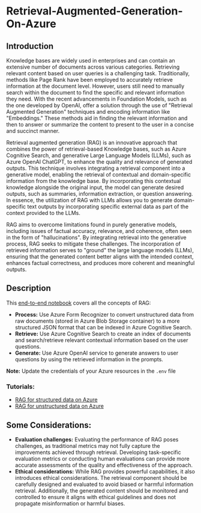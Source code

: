 # Retrieval-Augmented-Generation-On-Azure

## Introduction

Knowledge bases are widely used in enterprises and can contain an extensive number of documents across various categories. Retrieving relevant content based on user queries is a challenging task. Traditionally, methods like Page Rank have been employed to accurately retrieve information at the document level. However, users still need to manually search within the document to find the specific and relevant information they need. With the recent advancements in Foundation Models, such as the one developed by OpenAI, offer a solution through the use of "Retrieval Augmented Generation" techniques and encoding information like "Embeddings." These methods aid in finding the relevant information and then to answer or summarize the content to present to the user in a concise and succinct manner.

Retrieval augmented generation (RAG) is an innovative approach that combines the power of retrieval-based Knowledge bases, such as Azure Cognitive Search, and generative Large Language Models (LLMs), such as Azure OpenAI ChatGPT, to enhance the quality and relevance of generated outputs. This technique involves integrating a retrieval component into a generative model, enabling the retrieval of contextual and domain-specific information from the knowledge base. By incorporating this contextual knowledge alongside the original input, the model can generate desired outputs, such as summaries, information extraction, or question answering. In essence, the utilization of RAG with LLMs allows you to generate domain-specific text outputs by incorporating specific external data as part of the context provided to the LLMs.

RAG aims to overcome limitations found in purely generative models, including issues of factual accuracy, relevance, and coherence, often seen in the form of "hallucinations". By integrating retrieval into the generative process, RAG seeks to mitigate these challenges. The incorporation of retrieved information serves to "ground" the large language models (LLMs), ensuring that the generated content better aligns with the intended context, enhances factual correctness, and produces more coherent and meaningful outputs.

## Description

This [end-to-end notebook](notebooks/end-to-end-RAG.ipynb) covers all the concepts of RAG:
  * **Process:** Use Azure Form Recognizer to convert unstructured data from raw documents (stored in Azure Blob Storage container) to a more structured JSON format that can be indexed in Azure Cognitive Search.
  * **Retrieve:** Use Azure Cognitive Search to create an index of documents and search/retrieve relevant contextual information based on the user questions.
  * **Generate:** Use Azure OpenAI service to generate answers to user questions by using the retrieved information in the prompts.
    
**Note:** Update the credentials of your Azure resources in the ``.env`` file


### **Tutorials:**
* [RAG for structured data on Azure](notebooks/tutorials/tutorial1-RAG_structured_with_cognitive_search.ipynb)
* [RAG for unstructured data on Azure](notebooks/tutorials/tutorial2-RAG_unstructured_with_cognitive_search.ipynb)




## Some Considerations:

* **Evaluation challenges:** Evaluating the performance of RAG poses challenges, as traditional metrics may not fully capture the improvements achieved through retrieval. Developing task-specific evaluation metrics or conducting human evaluations can provide more accurate assessments of the quality and effectiveness of the approach.
* **Ethical considerations:** While RAG provides powerful capabilities, it also introduces ethical considerations. The retrieval component should be carefully designed and evaluated to avoid biased or harmful information retrieval. Additionally, the generated content should be monitored and controlled to ensure it aligns with ethical guidelines and does not propagate misinformation or harmful biases.

